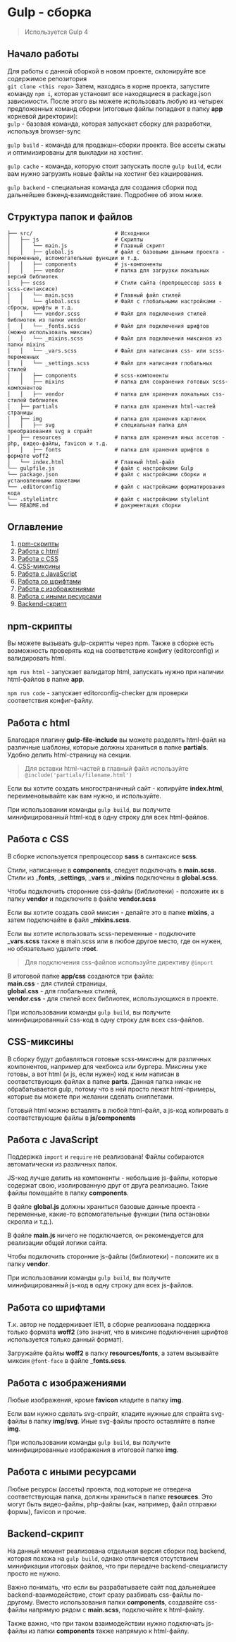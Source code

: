 # Gulp - сборка 

> Используется Gulp 4

## Начало работы

Для работы с данной сборкой в новом проекте, склонируйте все содержимое репозитория <br>
`git clone <this repo>`
Затем, находясь в корне проекта, запустите команду `npm i`, которая установит все находящиеся в package.json зависимости.
После этого вы можете использовать любую из четырех предложенных команд сборки (итоговые файлы попадают в папку __app__ корневой директории): <br>
`gulp` - базовая команда, которая запускает сборку для разработки, используя browser-sync


`gulp build` - команда для продакшн-сборки проекта. Все ассеты сжаты и оптимизированы для выкладки на хостинг.

`gulp cache` - команда, которую стоит запускать после `gulp build`, если вам нужно загрузить новые файлы на хостинг без кэширования.

`gulp backend` - специальная команда для создания сборки под дальнейшее бэкенд-взаимодействие. Подробнее об этом ниже.

## Структура папок и файлов

```
├── src/                          # Исходники
│   ├── js                        # Скрипты
│   │   └── main.js               # Главный скрипт
│   │   ├── global.js             # файл с базовыми данными проекта - переменные, вспомогательные функции и т.д.
│   │   ├── components            # js-компоненты
│   │   ├── vendor                # папка для загрузки локальных версий библиотек
│   ├── scss                      # Стили сайта (препроцессор sass в scss-синтаксисе)
│   │   └── main.scss             # Главный файл стилей
│   │   └── global.scss           # Файл с глобальными настройками - сбросы, шрифты и т.д.
│   │   └── vendor.scss           # Файл для подключения стилей библиотек из папки vendor
│   │   └── _fonts.scss           # Файл для подключения шрифтов (можно использовать миксин)
│   │   └── _mixins.scss          # Файл для подключения миксинов из папки mixins
│   │   └── _vars.scss            # Файл для написания css- или scss-переменных
│   │   └── _settings.scss        # Файл для написания глобальных стилей
│   │   ├── components            # scss-компоненты
│   │   ├── mixins                # папка для сохранения готовых scss-компонентов
│   │   ├── vendor                # папка для хранения локальных css-стилей библиотек
│   ├── partials                  # папка для хранения html-частей страницы
│   ├── img                       # папка для хранения картинок
│   │   ├── svg                   # специальная папка для преобразования svg в спрайт
│   ├── resources                 # папка для хранения иных ассетов - php, видео-файлы, favicon и т.д.
│   │   ├── fonts                 # папка для хранения шрифтов в формате woff2
│   └── index.html                # Главный html-файл
└── gulpfile.js                   # файл с настройками Gulp
└── package.json                  # файл с настройками сборки и установленными пакетами
└── .editorconfig                 # файл с настройками форматирования кода
└── .stylelintrc                  # файл с настройками stylelint
└── README.md                     # документация сборки
```

## Оглавление
1. [npm-скрипты](#npm-скрипты)
2. [Работа с html](#работа-с-html)
3. [Работа с CSS](#работа-с-css)
4. [CSS-миксины](#css-миксины)
5. [Работа с JavaScript](#работа-с-javascript)
6. [Работа со шрифтами](#работа-со-шрифтами)
7. [Работа с изображениями](#работа-с-изображениями)
8. [Работа с иными ресурсами](#работа-с-иными-ресурсами)
9. [Backend-скрипт](#backend-скрипт)


## npm-скрипты

Вы можете вызывать gulp-скрипты через npm.
Также в сборке есть возможность проверять код на соответствие конфигу (editorconfig) и валидировать html.

`npm run html` - запускает валидатор html, запускать нужно при наличии html-файлов в папке __app__.

`npm run code` - запускает editorconfig-checker для проверки соответствия конфиг-файлу.

## Работа с html

Благодаря плагину __gulp-file-include__ вы можете разделять html-файл на различные шаблоны, которые должны храниться в папке __partials__. Удобно делить html-страницу на секции.

> Для вставки html-частей в главный файл используйте `@include('partials/filename.html')`

Если вы хотите создать многостраничный сайт - копируйте __index.html__, переименовывайте как вам нужно, и используйте.

При использовании команды `gulp build`, вы получите минифицированный html-код в одну строку для всех html-файлов.

## Работа с CSS

В сборке используется препроцессор __sass__ в синтаксисе __scss__.

Стили, написанные в __components__, следует подключать в __main.scss__.
Стили из ___fonts__, ___settings__, ___vars__ и ___mixins__ подключены в __global.scss__.

Чтобы подключить сторонние css-файлы (библиотеки) - положите их в папку __vendor__ и подключите в файле __vendor.scss__

Если вы хотите создать свой миксин - делайте это в папке __mixins__, а затем подключайте в файл ___mixins.scss__.

Если вы хотите использовать scss-переменные - подключите ___vars.scss__ также в main.scss или в любое другое место, где он нужен, но обязательно удалите __:root__.

> Для подключения css-файлов используйте директиву `@import`

В итоговой папке __app/css__ создаются три файла: <br> __main.css__ - для стилей страницы, <br> __global.css__ - для глобальных стилей, <br> __vendor.css__ - для стилей всех библиотек, использующихся в проекте.

При использовании команды `gulp build`, вы получите минифицированный css-код в одну строку для всех css-файлов. 

## CSS-миксины

В сборку будут добавляться готовые scss-миксины для различных компонентов, например для чекбокса или бургера. Миксины уже готовы, а вот html (и js, если нужен) код к ним написан в соответствующих файлах в папке __parts__. Данная папка никак не обрабатывается gulp, потому что в ней просто лежат html-примеры, которые вы можете при желании сделать сниппетами.

Готовый html можно вставлять в любой html-файл, а js-код копировать в соответствующие файлы в __js/components__

## Работа с JavaScript

Поддержка `import` и `require` не реализована! Файлы собираются автоматически из различных папок.

JS-код лучше делить на компоненты - небольшие js-файлы, которые содержат свою, изолированную друг от друга реализацию. Такие файлы помещайте в папку __components__.

В файле __global.js__ должны храниться базовые данные проекта - переменные, какие-то вспомогательные функции (типа остановки скролла и т.д.).

В файле __main.js__ ничего не подключается, он рекомендуется для реализации общей логики сайта.

Чтобы подключить сторонние js-файлы (библиотеки) - положите их в папку __vendor__.

При использовании команды `gulp build`, вы получите минифицированный js-код в одну строку для всех js-файлов.

## Работа со шрифтами

Т.к. автор не поддерживает IE11, в сборке реализована поддержка только формата __woff2__ (это значит, что в миксине подключения шрифтов используется только данный формат).

Загружайте файлы __woff2__ в папку __resources/fonts__, а затем вызывайте миксин `@font-face` в файле ___fonts.scss__.

## Работа с изображениями

Любые изображения, кроме __favicon__ кладите в папку __img__.

Если вам нужно сделать svg-спрайт, кладите нужные для спрайта svg-файлы в папку __img/svg__. Иные svg-файлы просто оставляйте в папке __img__.

При использовании команды `gulp build`, вы получите минифицированные изображения в итоговой папке __img__.

## Работа с иными ресурсами

Любые ресурсы (ассеты) проекта, под которые не отведена соответствующая папка, должны храниться в папке __resources__. Это могут быть видео-файлы, php-файлы (как, например, файл отправки формы), favicon и прочие.

## Backend-скрипт

На данный момент реализована отдельная версия сборки под backend, которая похожа на `gulp build`, однако отличается отсутствием минификации итоговых файлов, что при передаче backend-специалисту просто не нужно.

Важно понимать, что если вы разрабатываете сайт под дальнейшее backend-взаимодействие, стоит сразу разбивать css-файлы по-другому. Вместо использования папки __components__, создавайте css-файлы напрямую рядом с __main.scss__, подключайте к html-файлу.

Также важно, что при таком взаимодействии нужно подключать js-файлы из папки __components__ также напрямую к html-файлу.


